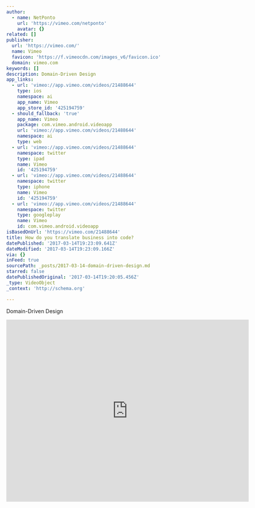 ```yaml
---
author:
  - name: NetPonto
    url: 'https://vimeo.com/netponto'
    avatar: {}
related: []
publisher:
  url: 'https://vimeo.com/'
  name: Vimeo
  favicon: 'https://f.vimeocdn.com/images_v6/favicon.ico'
  domain: vimeo.com
keywords: []
description: Domain-Driven Design
app_links:
  - url: 'vimeo://app.vimeo.com/videos/21488644'
    type: ios
    namespace: ai
    app_name: Vimeo
    app_store_id: '425194759'
  - should_fallback: 'true'
    app_name: Vimeo
    package: com.vimeo.android.videoapp
    url: 'vimeo://app.vimeo.com/videos/21488644'
    namespace: ai
    type: web
  - url: 'vimeo://app.vimeo.com/videos/21488644'
    namespace: twitter
    type: ipad
    name: Vimeo
    id: '425194759'
  - url: 'vimeo://app.vimeo.com/videos/21488644'
    namespace: twitter
    type: iphone
    name: Vimeo
    id: '425194759'
  - url: 'vimeo://app.vimeo.com/videos/21488644'
    namespace: twitter
    type: googleplay
    name: Vimeo
    id: com.vimeo.android.videoapp
isBasedOnUrl: 'https://vimeo.com/21488644'
title: How do you translate business into code?
datePublished: '2017-03-14T19:23:09.641Z'
dateModified: '2017-03-14T19:23:09.166Z'
via: {}
inFeed: true
sourcePath: _posts/2017-03-14-domain-driven-design.md
starred: false
datePublishedOriginal: '2017-03-14T19:20:05.456Z'
_type: VideoObject
_context: 'http://schema.org'

---
```

Domain-Driven Design

<iframe src="https://cdn.embedly.com/widgets/media.html?src=https%3A%2F%2Fplayer.vimeo.com%2Fvideo%2F21488644&amp;url=https%3A%2F%2Fvimeo.com%2F21488644&amp;image=https%3A%2F%2Fi.vimeocdn.com%2Fvideo%2F138256737_640.jpg&amp;key=b7d04c9b404c499eba89ee7072e1c4f7&amp;type=text%2Fhtml&amp;schema=vimeo" width="640" height="480" scrolling="no" frameborder="0" allowfullscreen="" style=""></iframe>